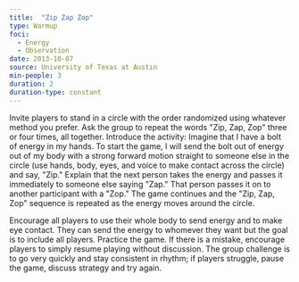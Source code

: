 ```yaml
---
title:  "Zip Zap Zop"
type: Warmup
foci:
  - Energy
  - Observation
date: 2013-10-07
source: University of Texas at Austin
min-people: 3
duration: 2
duration-type: constant
---
```

Invite players to stand in a circle with the order randomized using whatever method you prefer.
Ask the group to repeat the words "Zip, Zap, Zop" three or four times, all together.
Introduce the activity: Imagine that I have a bolt of energy in my hands.
To start the game, I will send the bolt out of energy out of my body with a strong forward motion straight to someone else in the circle (use hands, body, eyes, and voice to make contact across the circle) and say, "Zip."
Explain that the next person takes the energy and passes it immediately to someone else saying "Zap."
That person passes it on to another participant with a "Zop."
The game continues and the "Zip, Zap, Zop" sequence is repeated as the energy moves around the circle.  

Encourage all players to use their whole body to send energy and to make eye contact.
They can send the energy to whomever they want but the goal is to include all players. Practice the game.
If there is a mistake, encourage players to simply resume playing without discussion.
The group challenge is to go very quickly and stay consistent in rhythm; if players struggle, pause the game, discuss strategy and try again.
